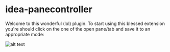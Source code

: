 # idea-panecontroller
Welcome to this wonderful (lol) plugin. To start using this blessed extension you're should click on the one of the open pane/tab and save it to an appropriate mode: 

![alt text](https://cloud.githubusercontent.com/assets/10725425/25611703/be4e35ca-2f30-11e7-9c9a-06d796f5c6cf.png)

